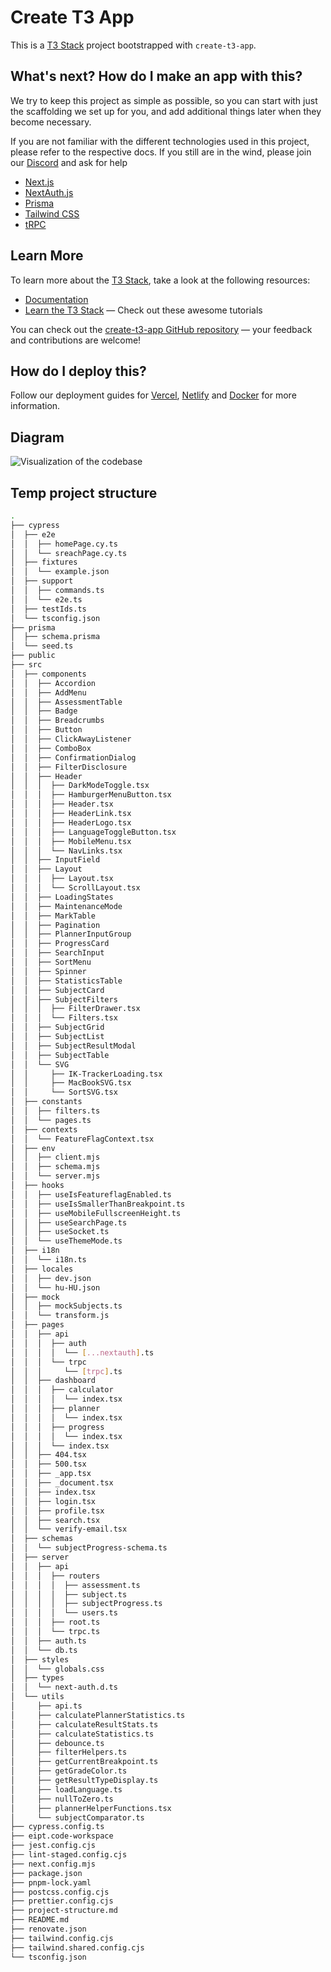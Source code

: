# Create T3 App

This is a [T3 Stack](https://create.t3.gg/) project bootstrapped with `create-t3-app`.

## What's next? How do I make an app with this?

We try to keep this project as simple as possible, so you can start with just the scaffolding we set up for you, and add additional things later when they become necessary.

If you are not familiar with the different technologies used in this project, please refer to the respective docs. If you still are in the wind, please join our [Discord](https://t3.gg/discord) and ask for help

- [Next.js](https://nextjs.org)
- [NextAuth.js](https://next-auth.js.org)
- [Prisma](https://prisma.io)
- [Tailwind CSS](https://tailwindcss.com)
- [tRPC](https://trpc.io)

## Learn More

To learn more about the [T3 Stack](https://create.t3.gg/), take a look at the following resources:

- [Documentation](https://create.t3.gg/)
- [Learn the T3 Stack](https://create.t3.gg/en/faq#what-learning-resources-are-currently-available) — Check out these awesome tutorials

You can check out the [create-t3-app GitHub repository](https://github.com/t3-oss/create-t3-app) — your feedback and contributions are welcome!

## How do I deploy this?

Follow our deployment guides for [Vercel](https://create.t3.gg/en/deployment/vercel), [Netlify](https://create.t3.gg/en/deployment/netlify) and [Docker](https://create.t3.gg/en/deployment/docker) for more information.

## Diagram

![Visualization of the codebase](./diagram.svg)

## Temp project structure

```bash
.
├── cypress
│  ├── e2e
│  │  ├── homePage.cy.ts
│  │  └── sreachPage.cy.ts
│  ├── fixtures
│  │  └── example.json
│  ├── support
│  │  ├── commands.ts
│  │  └── e2e.ts
│  ├── testIds.ts
│  └── tsconfig.json
├── prisma
│  ├── schema.prisma
│  └── seed.ts
├── public
├── src
│  ├── components
│  │  ├── Accordion
│  │  ├── AddMenu
│  │  ├── AssessmentTable
│  │  ├── Badge
│  │  ├── Breadcrumbs
│  │  ├── Button
│  │  ├── ClickAwayListener
│  │  ├── ComboBox
│  │  ├── ConfirmationDialog
│  │  ├── FilterDisclosure
│  │  ├── Header
│  │  │  ├── DarkModeToggle.tsx
│  │  │  ├── HamburgerMenuButton.tsx
│  │  │  ├── Header.tsx
│  │  │  ├── HeaderLink.tsx
│  │  │  ├── HeaderLogo.tsx
│  │  │  ├── LanguageToggleButton.tsx
│  │  │  ├── MobileMenu.tsx
│  │  │  └── NavLinks.tsx
│  │  ├── InputField
│  │  ├── Layout
│  │  │  ├── Layout.tsx
│  │  │  └── ScrollLayout.tsx
│  │  ├── LoadingStates
│  │  ├── MaintenanceMode
│  │  ├── MarkTable
│  │  ├── Pagination
│  │  ├── PlannerInputGroup
│  │  ├── ProgressCard
│  │  ├── SearchInput
│  │  ├── SortMenu
│  │  ├── Spinner
│  │  ├── StatisticsTable
│  │  ├── SubjectCard
│  │  ├── SubjectFilters
│  │  │  ├── FilterDrawer.tsx
│  │  │  └── Filters.tsx
│  │  ├── SubjectGrid
│  │  ├── SubjectList
│  │  ├── SubjectResultModal
│  │  ├── SubjectTable
│  │  └── SVG
│  │     ├── IK-TrackerLoading.tsx
│  │     ├── MacBookSVG.tsx
│  │     └── SortSVG.tsx
│  ├── constants
│  │  ├── filters.ts
│  │  └── pages.ts
│  ├── contexts
│  │  └── FeatureFlagContext.tsx
│  ├── env
│  │  ├── client.mjs
│  │  ├── schema.mjs
│  │  └── server.mjs
│  ├── hooks
│  │  ├── useIsFeatureflagEnabled.ts
│  │  ├── useIsSmallerThanBreakpoint.ts
│  │  ├── useMobileFullscreenHeight.ts
│  │  ├── useSearchPage.ts
│  │  ├── useSocket.ts
│  │  └── useThemeMode.ts
│  ├── i18n
│  │  └── i18n.ts
│  ├── locales
│  │  ├── dev.json
│  │  └── hu-HU.json
│  ├── mock
│  │  ├── mockSubjects.ts
│  │  └── transform.js
│  ├── pages
│  │  ├── api
│  │  │  ├── auth
│  │  │  │  └── [...nextauth].ts
│  │  │  └── trpc
│  │  │     └── [trpc].ts
│  │  ├── dashboard
│  │  │  ├── calculator
│  │  │  │  └── index.tsx
│  │  │  ├── planner
│  │  │  │  └── index.tsx
│  │  │  ├── progress
│  │  │  │  └── index.tsx
│  │  │  └── index.tsx
│  │  ├── 404.tsx
│  │  ├── 500.tsx
│  │  ├── _app.tsx
│  │  ├── _document.tsx
│  │  ├── index.tsx
│  │  ├── login.tsx
│  │  ├── profile.tsx
│  │  ├── search.tsx
│  │  └── verify-email.tsx
│  ├── schemas
│  │  └── subjectProgress-schema.ts
│  ├── server
│  │  ├── api
│  │  │  ├── routers
│  │  │  │  ├── assessment.ts
│  │  │  │  ├── subject.ts
│  │  │  │  ├── subjectProgress.ts
│  │  │  │  └── users.ts
│  │  │  ├── root.ts
│  │  │  └── trpc.ts
│  │  ├── auth.ts
│  │  └── db.ts
│  ├── styles
│  │  └── globals.css
│  ├── types
│  │  └── next-auth.d.ts
│  └── utils
│     ├── api.ts
│     ├── calculatePlannerStatistics.ts
│     ├── calculateResultStats.ts
│     ├── calculateStatistics.ts
│     ├── debounce.ts
│     ├── filterHelpers.ts
│     ├── getCurrentBreakpoint.ts
│     ├── getGradeColor.ts
│     ├── getResultTypeDisplay.ts
│     ├── loadLanguage.ts
│     ├── nullToZero.ts
│     ├── plannerHelperFunctions.tsx
│     └── subjectComparator.ts
├── cypress.config.ts
├── eipt.code-workspace
├── jest.config.cjs
├── lint-staged.config.cjs
├── next.config.mjs
├── package.json
├── pnpm-lock.yaml
├── postcss.config.cjs
├── prettier.config.cjs
├── project-structure.md
├── README.md
├── renovate.json
├── tailwind.config.cjs
├── tailwind.shared.config.cjs
└── tsconfig.json
```
